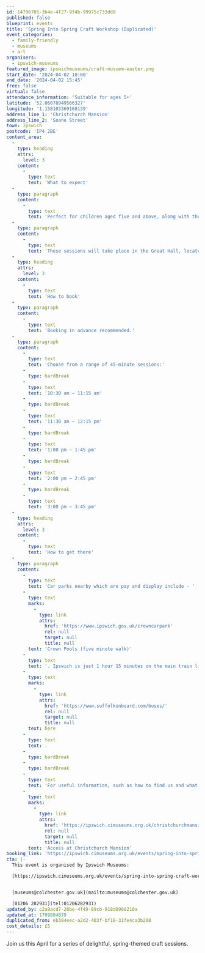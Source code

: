 ```yaml
---
id: 14796705-3b4e-4f27-9f4b-99975c733dd8
published: false
blueprint: events
title: 'Spring Into Spring Craft Workshop (Duplicated)'
event_categories:
  - family-friendly
  - museums
  - art
organisers:
  - ipswich-museums
featured_image: ipswichmuseums/craft-musuem-easter.png
start_date: '2024-04-02 10:00'
end_date: '2024-04-02 15:45'
free: false
virtual: false
attendance_information: 'Suitable for ages 5+'
latitude: '52.06078949566327'
longitude: '1.158103369168139'
address_line_1: 'Christchurch Mansion'
address_line_2: 'Soane Street'
town: Ipswich
postcode: 'IP4 2BE'
content_area:
  -
    type: heading
    attrs:
      level: 3
    content:
      -
        type: text
        text: 'What to expect'
  -
    type: paragraph
    content:
      -
        type: text
        text: 'Perfect for children aged five and above, along with their parents and carers, these interactive workshops offer a chance to create your own wiggly caterpillar, leaping hare, or pop-up chick. Bring home your handmade treasures and cherish the memories of crafting together.'
  -
    type: paragraph
    content:
      -
        type: text
        text: 'These sessions will take place in the Great Hall, located on the ground floor of Christchurch Mansion.'
  -
    type: heading
    attrs:
      level: 3
    content:
      -
        type: text
        text: 'How to book'
  -
    type: paragraph
    content:
      -
        type: text
        text: 'Booking in advance recommended.'
  -
    type: paragraph
    content:
      -
        type: text
        text: 'Choose from a range of 45-minute sessions:'
      -
        type: hardBreak
      -
        type: text
        text: '10:30 am – 11:15 am'
      -
        type: hardBreak
      -
        type: text
        text: '11:30 am – 12:15 pm'
      -
        type: hardBreak
      -
        type: text
        text: '1:00 pm – 1:45 pm'
      -
        type: hardBreak
      -
        type: text
        text: '2:00 pm – 2:45 pm'
      -
        type: hardBreak
      -
        type: text
        text: '3:00 pm – 3:45 pm'
  -
    type: heading
    attrs:
      level: 3
    content:
      -
        type: text
        text: 'How to get there'
  -
    type: paragraph
    content:
      -
        type: text
        text: 'Car parks nearby which are pay and display include - '
      -
        type: text
        marks:
          -
            type: link
            attrs:
              href: 'https://www.ipswich.gov.uk/crowncarpark'
              rel: null
              target: null
              title: null
        text: 'Crown Pools (five minute walk)'
      -
        type: text
        text: '. Ipswich is just 1 hour 15 minutes on the main train line from London to Norwich.  Arriving at Ipswich Station the museum is approximately 20 minute walk or short bus ride to the town centre. The museum is a five minute walk from Tower Ramparts bus station in the town centre - see the latest bus timetables '
      -
        type: text
        marks:
          -
            type: link
            attrs:
              href: 'https://www.suffolkonboard.com/buses/'
              rel: null
              target: null
              title: null
        text: here
      -
        type: text
        text: .
      -
        type: hardBreak
      -
        type: hardBreak
      -
        type: text
        text: 'For useful information, such as how to find us and what facilities Christchurch Mansion has, we recommend reading our Access information: '
      -
        type: text
        marks:
          -
            type: link
            attrs:
              href: 'https://ipswich.cimuseums.org.uk/christchurchmansionaccess/'
              rel: null
              target: null
              title: null
        text: 'Access at Christchurch Mansion'
booking_link: 'https://ipswich.cimuseums.org.uk/events/spring-into-spring-craft-workshop/'
cta: |-
  This event is organised by Ipswich Museums:

  [https://ipswich.cimuseums.org.uk/events/spring-into-spring-craft-workshop/](https://ipswich.cimuseums.org.uk/events/spring-into-spring-craft-workshop/) 


  [museums@colchester.gov.uk](mailto:museums@colchester.gov.uk)

  [01206 282931](tel:01206282931)
updated_by: c2a9acd7-26be-4f49-89cb-918d0960210a
updated_at: 1709804879
duplicated_from: eb304eec-a2d2-403f-bf18-31fe4ca3b200
cost_details: £5
---
```

Join us this April for a series of delightful, spring-themed craft sessions.